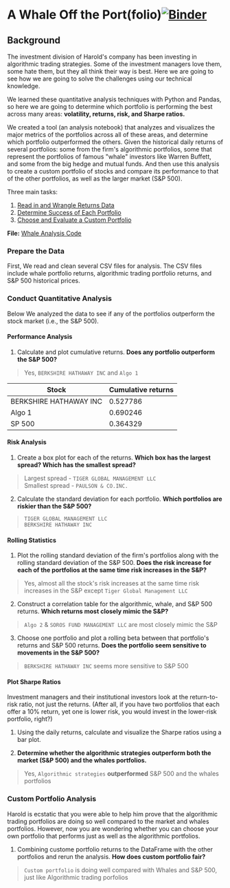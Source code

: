 # A Whale Off the Port(folio)[![Binder](https://mybinder.org/badge_logo.svg)](https://mybinder.org/v2/gh/Kowsi/Quantitative-Portfolio-Analysis/master)

## Background

The investment division of Harold's company has been investing in algorithmic trading strategies. Some of the investment managers love them, some hate them, but they all think their way is best. Here we are going to see how we are going to solve the challenges using our technical knowledge.

We learned these quantitative analysis techniques with Python and Pandas, so here we are going to determine which portfolio is performing the best across many areas: **volatility, returns, risk, and Sharpe ratios.**

We created a tool (an analysis notebook) that analyzes and visualizes the major metrics of the portfolios across all of these areas, and determine which portfolio outperformed the others. Given the historical daily returns of several portfolios: some from the firm's algorithmic portfolios, some that represent the portfolios of famous "whale" investors like Warren Buffett, and some from the big hedge and mutual funds.  And then use this analysis to create a custom portfolio of stocks and compare its performance to that of the other portfolios, as well as the larger market (S&P 500).


Three main tasks:

1. [Read in and Wrangle Returns Data](#Prepare-the-Data)
2. [Determine Success of Each Portfolio](#Conduct-Quantitative-Analysis)
3. [Choose and Evaluate a Custom Portfolio](#Custom-Portfolio)


**File:** [Whale Analysis Code](whale_analysis.ipynb)

### Prepare the Data

First, We read and clean several CSV files for analysis. The CSV files include whale portfolio returns, algorithmic trading portfolio returns, and S&P 500 historical prices. 

### Conduct Quantitative Analysis

Below We analyzed the data to see if any of the portfolios outperform the stock market (i.e., the S&P 500).

#### Performance Analysis

1. Calculate and plot cumulative returns. **Does any portfolio outperform the S&P 500?**

> Yes, `BERKSHIRE HATHAWAY INC` and `Algo 1`

Stock | Cumulative returns
------------ | -------------
BERKSHIRE HATHAWAY INC  | 0.527786
Algo 1 | 0.690246
SP 500 | 0.364329
    
    


#### Risk Analysis

1. Create a box plot for each of the returns. **Which box has the largest spread? Which has the smallest spread?**

> Largest spread - `TIGER GLOBAL MANAGEMENT LLC` <br/>
> Smallest spread - `PAULSON & CO.INC.`

2. Calculate the standard deviation for each portfolio. **Which portfolios are riskier than the S&P 500?**

> `TIGER GLOBAL MANAGEMENT LLC`    
> `BERKSHIRE HATHAWAY INC`        

#### Rolling Statistics

1. Plot the rolling standard deviation of the firm's portfolios along with the rolling standard deviation of the S&P 500. **Does the risk increase for each of the portfolios at the same time risk increases in the S&P?**

> Yes, almost all the stock's risk increases at the same time risk increases in the S&P except `Tiger Global Management LLC`

2. Construct a correlation table for the algorithmic, whale, and S&P 500 returns. **Which returns most closely mimic the S&P?**

> `Algo 2` & `SOROS FUND MANAGEMENT LLC` are most closely mimic the S&P

3. Choose one portfolio and plot a rolling beta between that portfolio's returns and S&P 500 returns. **Does the portfolio seem sensitive to movements in the S&P 500?**

> `BERKSHIRE HATHAWAY INC` seems more sensitive to S&P 500

#### Plot Sharpe Ratios

Investment managers and their institutional investors look at the return-to-risk ratio, not just the returns. (After all, if you have two portfolios that each offer a 10% return, yet one is lower risk, you would invest in the lower-risk portfolio, right?)

1. Using the daily returns, calculate and visualize the Sharpe ratios using a bar plot.

2. **Determine whether the algorithmic strategies outperform both the market (S&P 500) and the whales portfolios.**

> Yes, `Algorithmic strategies` **outperformed** S&P 500 and the whales portfolios

### Custom Portfolio Analysis

Harold is ecstatic that you were able to help him prove that the algorithmic trading portfolios are doing so well compared to the market and whales portfolios. However, now you are wondering whether you can choose your own portfolio that performs just as well as the algorithmic portfolios. 

1. Combining custome portfolio returns to the DataFrame with the other portfolios and rerun the analysis. **How does custom portfolio fair?**

> `Custom portfolio` is doing well compared with Whales and S&P 500, just like Algorithmic trading porfolios

